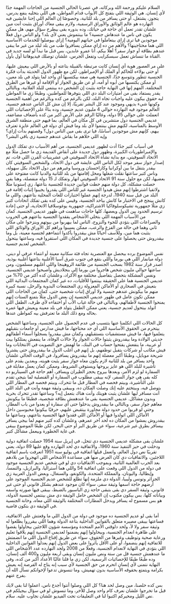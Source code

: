 السلام عليكم ورحمة الله وبركاته، في عصرنا الحالي الجنسية من الحاجات المهمة جدًا لأي إنسان. هي الوثيقة اللي بتفتح كل الأبواب قدام المواطن، هي اللي بتخليه ينفع يدرس، يتجوز، يشتغل، أو حتى يسافر من بلد للثانية، وخصوصًا إن العالم اللي إحنا عايشين فيه النهارده هو عالم الوثائق والأوراق الرسمية، ولازم يبقى معاك أوراق بتثبت أنت مين علشان تقدر تعمل أي حاجة في حياتك، وده بدوره بقى بيطرح سؤال مهم، هل ممكن يكون في ناس ما عندهاش جنسية؟ ما بينتموش يعني لأي بلد؟ ولو الناس دول فعلًا موجودين فيا ترى إزاي بيتعاملوا في حياتهم اليومية؟ إزاي بيوصلوا للخدمات الأساسية اللي هما محتاجينها؟ والأهم من ده إزاي ممكن يسافروا طب من بلد لبلد من غير ما يبقى عندهم بطاقة أو جواز سفر؟ أهلًا بيكم، أنا عمرو عابدين، بس قبل ما نبدأ لو لسه جديد في القناة ما تنساش تعمل سبسكرايب وتفعل الجرس، علشان توصلك فيديوهاتنا أول بأول.

على مر العصور هوية أي إنسان كانت مرتبطة بالقبيلة بتاعته أو بالأرض اللي بيعيش عليها، أو حتى بولاءه للحاكم أو الملك أو الإمبراطور، لكن مع ظهور الدول الحديثة بدأت فكرة الجنسية تتطور وتتوسع جدًا، الجنسية هي صفة بيكتسبها أي واحد لما يتولد في بلد معين، أو ممكن يكتسبها من أبوه أو أمه، أو عن طريق الجواز أو الإقامة أو غيرها من الطرق المختلفة، المهم إنها في النهاية حاجة بتثبت إن الشخص ده بينتمي للبلد الفلانية، وبالتالي يقدر يستفاد بقى من امتيازات البلد دي اللي بتوفرها للمواطنين، وطبعًا زي ما المواطن ليه حقوق بيكون عليه واجبات تجاه البلد، لكن بالرغم من كده وبالرغم من أهمية الجنسية وكونها شيء بديهي وموجود عند كل البشر تقريبًا، إلا إن مش كل الناس عندهم جنسية، العالم موجود فيه النهارده حوالي 4 مليون عديم جنسية، وده بناءً على الإحصائيات اللي اتعملت على حوالي 95 دولة، وغالبًا الرقم على الأرض أكبر من كده بأضعاف مضاعفة، عديمي الجنسية دول منتشرين في كل مكان في العالم، بما فيهم حتى منطقة الشرق الأوسط بالمناسبة، لكنهم مش بينتموا لأي بلد وما فيش أي دولة في العالم عايزة تعترف بيهم، كإنهم مش موجودين أساسًا، فيا ترى بقى مين الناس دول؟ وقصتهم بدأت إزاي؟ وإيه اللي خلاهم ما بقاش عندهم جنسية زي باقي البشر؟

في أسباب كتير جدًا أدت لظهور عديمي الجنسية، من أهم الأسباب دي تفكك الدول والإمبراطوريات الكبيرة، وظهور دول جديدة على أنقاض القديمة زي ما حصل مثلًا مع الاتحاد السوفيتي، مع بداية نشأة الاتحاد السوفيتي في عشرينيات القرن اللي فات، تم إصدار جواز سفر موحد لكل الناس اللي عايشة في دول الاتحاد، والشخص السوفيتي كان بيقدر يتنقل ما بين أوكرانيا وكازاخستان وروسيا وغيرهم من دول الاتحاد بكل سهولة، وناس كتير ساعتها نقلت شغلها ومحل إقامتها من بلد للثانية والدنيا كانت مفتوحة على بعضيها، لكن مع حلول سنة 91 الاتحاد السوفيتي انهار وتفكك لـ 15 دولة منفصلة، وهنا بقى حصلت مشكلة، كل دولة منهم حطت قوانين جديدة للجنسية بتاعتها، زي إستونيا مثلًا ولاتفيا اشترطوا إنهم مش هيدوا الجنسية غير للناس اللي يقدروا يجيبوا إثبات إقامة في البلد من قبل سنة 1940، لدرجة إنهم عملوا اختبارات للغات المحلية بتاعتهم، واللي ما كانش بينجح في الاختبار ما كانش بياخد الجنسية، وقيس على كده بقى تفكك اتحادات كتير زي مثلًا جمهورية تشيكوسلوفاكيا الاشتراكية، جمهورية يوغوسلافيا الاتحادية، أو حتى إعادة ترسيم الحدود بين الدول وبعضها، كلها حاجات ساهمت في ظهور عديمي الجنسية. كمان من الأسباب المهمة اللي بتخلي الأشخاص يفقدوا الجنسية بتاعتهم هي الحروب والصراعات اللي بتؤدي للجوء والنزوح، الناس لما بيهربوا من بيوتهم وينزحوا على مكان ثاني وهما في حالة من الفزع والرعب، ممكن يسيبوا وراهم كل الأوراق والوثائق اللي بتثبت هما مين، وللأسف أحيانًا مش بيقدروا يأكدوا انتماءهم لجنسية معينة، بل وما بيقدروش حتى يحصلوا على جنسية جديدة في المكان اللي استقروا فيه، وساعتها بيتحول الشخص لعديم جنسية.

نفس الموضوع برده بيحصل مع العنصرية تجاه فئة سكانية معينة أو انتماء عرقي أو ديني، دولة ميانمار اللي هي بورما واللي بتقع في جنوب شرق آسيا الأغلبية بتاعتها أغلبية بوذية، أصدر قرار سنة 1982 بسحب الجنسية من طائفة الروهينجا واللي أغلبهم مسلمون، ومن ساعتها حوالي مليون شخص هاجروا من بورما إلى بنجلاديش وأصبحوا عديمي الجنسية، ونفس المشكلة بتحصل بتفاصيل مختلفة مع الأكراد، وعلشان كده أكتر من 70% من عديمي الجنسية هما على الحقيقة بينتموا للأقليات، ده غير كمان المجتمعات البدائية اللي بتعيش في الصحاري أو الأماكن المعزولة زي المجتمعات البدوية والرحل، نسبة كبيرة منهم ما بيكونش عندهم جنسية ولا أوراق إثبات شخصية حتى، كمان من الحاجات اللي ممكن تكون عامل في ظهور عديمي الجنسية إن بعض الدول مثلًا بتمنع الستات إنهم يمنحوا الجنسية لأطفالهم، وبالتالي في حالة غياب الأب أو اختفاءه لأي ظرف، الطفل اللي اتولد بيتحول لعديم جنسية، يعني ممكن الطفل يتولد في بلد معينة ويعيش فيها عمره بحاله ومع ذلك البلد ما تعترفش بيه كمواطن عندها.

كل الحالات اللي اتكلمنا عنها بتتسبب في عدم الحصول على الجنسية، وساعتها الشخص بيتحرم من الحقوق الأساسية اللي أي حد محتاجها، ما فيش مدارس أو جامعات بتقبلهم يتعلموا فيها، ما فيش مستشفيات بتستقبلهم، وكمان مش بيقدروا يسجلوا أسماء أطفالهم حديثي الولادة وما بيقدروش يثبتوا حالات الجواز ولا حالات الوفاة، ما ينفعش يمتلكوا بيت أو عربية، ما ينفعش يفتحوا حساب في البنك، ما لهمش حق التصويت في الانتخابات وما فيش مكاتب أو شركات بتقبل توظفهم، بل إنهم في أغلب الدول ما بيقدروش حتى يشتروا شريحة موبايل، وطبعًا أكبر معضلة إنهم ما بيقدروش يسافروا، في الوقت الحالي علشان واحد يسافر من بلد للثانية لازم يكون معاه جواز سفر يثبت هويته، وبعدين يقدم على تأشيرة للبلد اللي هو عايز يروحها ويستوفي الشروط، وممكن كمان يعمل مقابلة في السفارة لو لزم الأمر، وبعدها بيروح يحجز الطيران ويسافر، أهم حاجة في السيناريو ده كله بقى هي جواز السفر، لإنه بيبقى مطلوب في السفارة أو القنصلية لما بتيجي تقدم على التأشيرة، وبيتم فحصه في المطار قبل ما تتحرك، وبيتم فحصه في المطار اللي بتوصل فيه، وبيتختم عليه إنك وصلت المكان ده، وبيبقى وثيقة مهمة وأنت في البلد اللي أنت مسافر ليها علشان يثبت هويتك وأنت هناك بتعمل إيه؟ وساعتها تقدر تتحرك بحرية وبدون مشاكل. عديمي الجنسية بقى ما عندهمش بطاقة شخصية، فطبعًا ما بيكونش معاهم جواز سفر، وبالتالي ما بيقدروش يدخلوا حتى أي سفارة أو يعدوا من باب المطار، وحتى لو قربوا من حدود دولة مجاورة بيتقبض عليهم، حرفيًا بيكونوا محبوسين داخل الأماكن اللي اتولدوا فيها أو الأماكن اللي فقدوا فيها الجنسية بتاعتهم، وساعتها ما بيقدروش يمشوا من المكان ده لحد آخر عمرهم، وعلشان كده كتير منهم لما بيجي يسافر بيسافر بطرق غير شرعية، سواء عن طريق البر أو حتى البحر، لكن طبعًا الموضوع بيبقى في غاية الخطورة وبيعمل مشاكل كتير.

علشان بقى مشكلة عديمي الجنسية دي تتحل، في إبريل سنة 1954 حصلت اتفاقية دولية ودخلت في حيز التنفيذ سنة 1960، والاتفاقية دي لحد النهارده وقع عليها 89 دولة، يعني تقريبًا نص دول العالم، واتعمل قبلها اتفاقية في يوليو سنة 1951 اتعرفت باسم اتفاقية اللاجئين، والاتفاقيات دي كان الغرض منها هي مساعدة الأشخاص اللي اتهجروا من بلادهم بعد الحرب العالمية الثانية، وبموجب الاتفاقيات دي لو في شخص عديم الجنسية موجود في دولة من الدول اللي وقعت على اتفاقية 54 واللي هما أستراليا، والبرازيل، والنمسا، وإيطاليا، واليونان، والمملكة المتحدة، والكونغو، والسنغال، وبعض الدول العربية زي الجزائر وتونس وليبيا، الدولة دي ملزمة إنها تطلع للشخص عديم الجنسية الموجود على أرضهم حاجة اسمها وثيقة سفر، سواء كان موجود عندهم بشكل قانوني أو حتى غير قانوني، وثيقة السفر دي بقى بتبقى حاجة زي الباسبور بالضبط، بيبقى فيها صورته واسمه وبياناته كلها، بس بيكون مكتوب إن الشخص حامل الوثيقة دي مش بينتمي لجنسية الدولة، هو بس مسموح له يسافر ويدخل المطارات المختلفة بالوثيقة اللي معاه، وخانة الجنسية في الوثيقة دي بتكون فاضية.

أما بقى لو عديم الجنسية ده موجود في دولة من الدول اللي ما وقعتش على الاتفاقية، فساعتها بيبقى مصيره متعلق بالقوانين الداخلية بتاعة الدولة وهما اللي بيقرروا يطلعوا له وثيقة سفر ولا لأ، ولحد دلوقتي الأمم المتحدة ومؤسسة شؤون اللاجئين بيحاولوا يقضوا على ظاهرة انعدام الجنسية، وبيحاولوا إنهم يضمنوا لعديمي الجنسية إنهم يلاقوا تعليم ورعاية صحية وتوظيف وغيرها من الحقوق، سواء عن طريق إقناع الدول اللي ما انضمتش للاتفاقية إنهم ينضموا، أو على الأقل يأثروا على بعض الدول إنهم يعدلوا القوانين الداخلية اللي بتؤدي في النهاية لانعدام الجنسية، وفعلًا من 2008 ولحد النهارده عدد الأشخاص اللي ما عندهمش جنسية قل من ستة ونص مليون إنسان وبقى أربعة مليون و400 ألف إنسان، وده طبعًا طبقًا للإحصائيات الرسمية، لكن زي ما قلنا غالبًا الأعداد أكبر من كده، وفي النهاية نتمنى لأي إنسان اتحرم من حق الجنسية لأي سبب إنه يتاح له الفرصة إنه يعيش بكرامة ويتمتع بحقوقه الأساسية بدون تهميش، وما تنسوش تدعوا لإخوانكم نسأل الله أن يفرج عنهم.

بس كده خلصنا، مين وصل لحد هنا؟ كل اللي وصلوا أنتوا أجدع ناس، اعملوا لنا بقى لايك قبل ما تخرجوا علشان نعرف كام واحد وصل للأخر، وما تنسوش لو في سؤال بيجيلكم في نص الليل ومحيركم اكتبوا لنا في التعليقات تحت الفيديو علشان نجاوب عليه. سلام.
